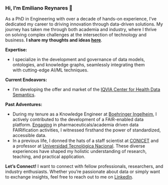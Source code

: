 ### Hi, I’m Emiliano Reynares 👋

As a PhD in Engineering with over a decade of hands-on experience, I’ve dedicated my career to driving innovation through data-driven solutions. My journey has taken me through both academia and industry, where I thrive on solving complex challenges at the intersection of technology and business. __I share my thoughts and ideas [here](https://github.com/emilianoreynares/emilianoreynares/wiki)__.

**Expertise:**
* I specialize in the development and governance of data models, ontologies, and knowledge graphs, seamlessly integrating them with cutting-edge AI/ML techniques.

**Current Endeavors:**
* I’m developing the offer and market of the [IQVIA Center for Health Data Semantics](https://www.iqvia.com/solutions/real-world-evidence/center-for-health-data-semantics).

**Past Adventures:**
* During my tenure as a Knowledge Engineer at [Boehringer Ingelheim](https://www.boehringer-ingelheim.com/), I actively contributed to the development of a FAIR-enabled data platform. [Engaging](https://faircookbook.elixir-europe.org/content/home.html) in pharmaceuticals/academia driven data FAIRification activities, I witnessed firsthand the power of standardized, accessible data.
* In a previous life, I donned the hats of a staff scientist at [CONICET](https://www.conicet.gov.ar/about-the-conicet/?lan=en) and a professor at [Universidad Tecnológica Nacional](https://utn.edu.ar/). These diverse experiences have shaped my holistic understanding of research, teaching, and practical application.

**Let’s Connect!**
I want to connect with fellow professionals, researchers, and industry enthusiasts. Whether you’re passionate about data or simply want to exchange insights, feel free to reach out to me on [LinkedIn](https://www.linkedin.com/in/emilianoreynares/).
